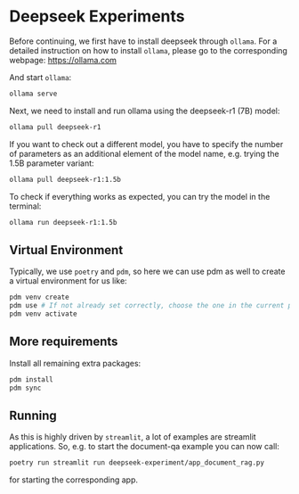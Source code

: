 # Deepseek Experiments

Before continuing, we first have to install deepseek through `ollama`.
For a detailed instruction on how to install `ollama`, please go to the corresponding webpage: https://ollama.com

And start `ollama`:
```bash
ollama serve
```

Next, we need to install and run ollama using the deepseek-r1 (7B) model:
```bash
ollama pull deepseek-r1
```

If you want to check out a different model, you have to specify the number of parameters as an additional element of the model name, e.g. trying the 1.5B parameter variant:
```bash
ollama pull deepseek-r1:1.5b
```

To check if everything works as expected, you can try the model in the terminal:
```bash
ollama run deepseek-r1:1.5b
```

## Virtual Environment

Typically, we use `poetry` and `pdm`, so here we can use pdm as well to create a virtual environment for us like:
```bash
pdm venv create
pdm use # If not already set correctly, choose the one in the current pwd
pdm venv activate
```

## More requirements

Install all remaining extra packages:
```bash
pdm install
pdm sync
```

## Running

As this is highly driven by `streamlit`, a lot of examples are streamlit applications.
So, e.g. to start the document-qa example you can now call:
```bash
poetry run streamlit run deepseek-experiment/app_document_rag.py
```
for starting the corresponding app. 
